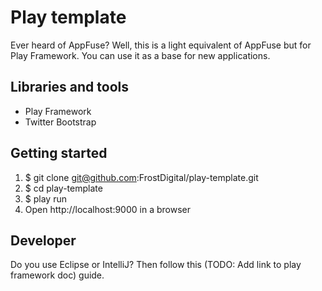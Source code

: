 Play template
=============

Ever heard of AppFuse? Well, this is a light equivalent of AppFuse but for Play Framework. You can use it as a base for new applications. 

Libraries and tools
-------------------

* Play Framework
* Twitter Bootstrap

Getting started
---------------

1. $ git clone git@github.com:FrostDigital/play-template.git
2. $ cd play-template
3. $ play run
4. Open http://localhost:9000 in a browser

Developer
---------

Do you use Eclipse or IntelliJ? Then follow this (TODO: Add link to play framework doc) guide. 


